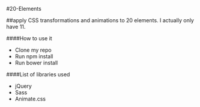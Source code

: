 #20-Elements

##apply CSS transformations and animations to 20 elements. I actually only have 11.

####How to use it
- Clone my repo
- Run npm install
- Run bower install

####List of libraries used
- jQuery
- Sass
- Animate.css
